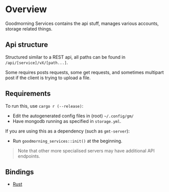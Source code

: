 # Overview

Goodmorning Services contains the api stuff, manages various accounts, storage related things.

## Api structure

Structured similar to a REST api, all paths can be found in `/api/[service]/vX/[path...]`.

Some requires posts requests, some get requests, and sometimes multipart post if the client is trying to upload a file.

## Requirements

To run this, use `cargo r (--release)`:

- Edit the autogenerated config files in (root) `~/.config/gm/`
- Have mongodb running as specified in `storage.yml`.

If you are using this as a dependency (such as `gmt-server`):

- Run `goodmorning_services::init()` at the beginning.

> Note that other more specialised servers may have additional API endpoints.

## Bindings

- [Rust](https://github.com/GoodMorning-Network/rust-bindings)
